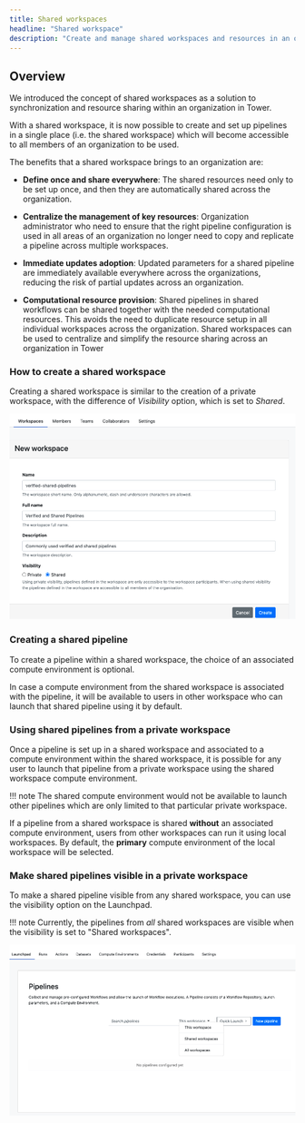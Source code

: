 ```yaml
---
title: Shared workspaces
headline: "Shared workspace"
description: "Create and manage shared workspaces and resources in an organization."
---
```


## Overview

We introduced the concept of shared workspaces as a solution to synchronization and resource sharing within an organization in Tower.

With a shared workspace, it is now possible to create and set up pipelines in a single place (i.e. the shared workspace) which will become accessible to all members of an organization to be used.

The benefits that a shared workspace brings to an organization are:

- **Define once and share everywhere**: The shared resources need only to be set up once, and then they are automatically shared across the organization.

- **Centralize the management of key resources**: Organization administrator who need to ensure that the right pipeline configuration is used in all areas of an organization no longer need to copy and replicate a pipeline across multiple workspaces.

- **Immediate updates adoption**: Updated parameters for a shared pipeline are immediately available everywhere across the organizations, reducing the risk of partial updates across an organization.

- **Computational resource provision**: Shared pipelines in shared workflows can be shared together with the needed computational resources. This avoids the need to duplicate resource setup in all individual workspaces across the organization. Shared workspaces can be used to centralize and simplify the resource sharing across an organization in Tower

### How to create a shared workspace

Creating a shared workspace is similar to the creation of a private workspace, with the difference of _Visibility_ option, which is set to _Shared_.

![](./_images/shared_visibility.png)

### Creating a shared pipeline

To create a pipeline within a shared workspace, the choice of an associated compute environment is optional.

In case a compute environment from the shared workspace is associated with the pipeline, it will be available to users in other workspace who can launch that shared pipeline using it by default.

### Using shared pipelines from a private workspace

Once a pipeline is set up in a shared workspace and associated to a compute environment within the shared workspace, it is possible for any user to launch that pipeline from a private workspace using the shared workspace compute environment.

!!! note
The shared compute environment would not be available to launch other pipelines which are only limited to that particular private workspace.

If a pipeline from a shared workspace is shared **without** an associated compute environment, users from other workspaces can run it using local workspaces. By default, the **primary** compute environment of the local workspace will be selected.

### Make shared pipelines visible in a private workspace

To make a shared pipeline visible from any shared workspace, you can use the visibility option on the Launchpad.

!!! note
Currently, the pipelines from _all_ shared workspaces are visible when the visibility is set to "Shared workspaces".

![](./_images/pipelines_visibility.png)
